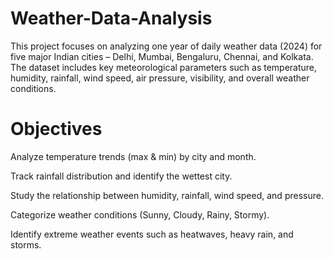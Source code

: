 # Weather-Data-Analysis
This project focuses on analyzing one year of daily weather data (2024) for five major Indian cities – Delhi, Mumbai, Bengaluru, Chennai, and Kolkata. The dataset includes key meteorological parameters such as temperature, humidity, rainfall, wind speed, air pressure, visibility, and overall weather conditions.

# Objectives

Analyze temperature trends (max & min) by city and month.

Track rainfall distribution and identify the wettest city.

Study the relationship between humidity, rainfall, wind speed, and pressure.

Categorize weather conditions (Sunny, Cloudy, Rainy, Stormy).

Identify extreme weather events such as heatwaves, heavy rain, and storms.
